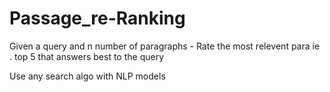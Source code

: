 # Passage_re-Ranking
Given a query and n number of paragraphs - Rate the most relevent para ie . top 5 that answers best to the query 

Use any search algo with NLP models
